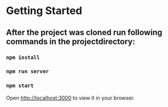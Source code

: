# Getting Started

## After the project was cloned run following commands in the projectdirectory:

### `npm install`
### `npm run server`
### `npm start`


Open [http://localhost:3000](http://localhost:3000) to view it in your browser.
